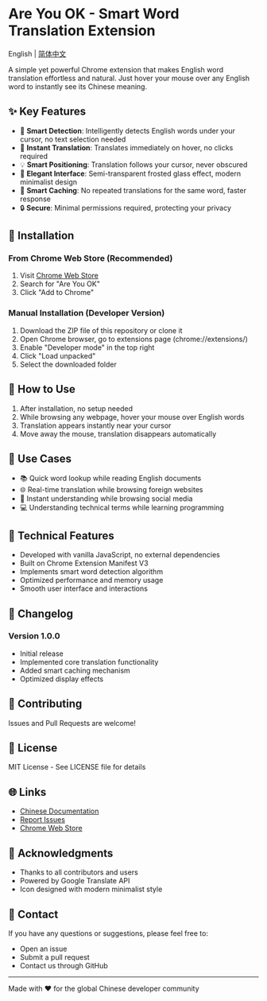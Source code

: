 # Are You OK - Smart Word Translation Extension

English | [简体中文](README.md)

A simple yet powerful Chrome extension that makes English word translation effortless and natural. Just hover your mouse over any English word to instantly see its Chinese meaning.

## ✨ Key Features

- 🎯 **Smart Detection**: Intelligently detects English words under your cursor, no text selection needed
- 🚀 **Instant Translation**: Translates immediately on hover, no clicks required
- 💡 **Smart Positioning**: Translation follows your cursor, never obscured
- 🎨 **Elegant Interface**: Semi-transparent frosted glass effect, modern minimalist design
- 💾 **Smart Caching**: No repeated translations for the same word, faster response
- 🔒 **Secure**: Minimal permissions required, protecting your privacy

## 🚀 Installation

### From Chrome Web Store (Recommended)

1. Visit [Chrome Web Store](https://chrome.google.com/webstore/category/extensions)
2. Search for "Are You OK"
3. Click "Add to Chrome"

### Manual Installation (Developer Version)

1. Download the ZIP file of this repository or clone it
2. Open Chrome browser, go to extensions page (chrome://extensions/)
3. Enable "Developer mode" in the top right
4. Click "Load unpacked"
5. Select the downloaded folder

## 🎯 How to Use

1. After installation, no setup needed
2. While browsing any webpage, hover your mouse over English words
3. Translation appears instantly near your cursor
4. Move away the mouse, translation disappears automatically

## 🌟 Use Cases

- 📚 Quick word lookup while reading English documents
- 🌐 Real-time translation while browsing foreign websites
- 📱 Instant understanding while browsing social media
- 💻 Understanding technical terms while learning programming

## 🔧 Technical Features

- Developed with vanilla JavaScript, no external dependencies
- Built on Chrome Extension Manifest V3
- Implements smart word detection algorithm
- Optimized performance and memory usage
- Smooth user interface and interactions

## 📝 Changelog

### Version 1.0.0
- Initial release
- Implemented core translation functionality
- Added smart caching mechanism
- Optimized display effects

## 🤝 Contributing

Issues and Pull Requests are welcome!

## 📄 License

MIT License - See LICENSE file for details

## 🌐 Links

- [Chinese Documentation](README.md)
- [Report Issues](https://github.com/yourusername/are-you-ok/issues)
- [Chrome Web Store](https://chrome.google.com/webstore/detail/are-you-ok/[your-extension-id])

## 🙏 Acknowledgments

- Thanks to all contributors and users
- Powered by Google Translate API
- Icon designed with modern minimalist style

## 📧 Contact

If you have any questions or suggestions, please feel free to:
- Open an issue
- Submit a pull request
- Contact us through GitHub

---

Made with ❤️ for the global Chinese developer community 